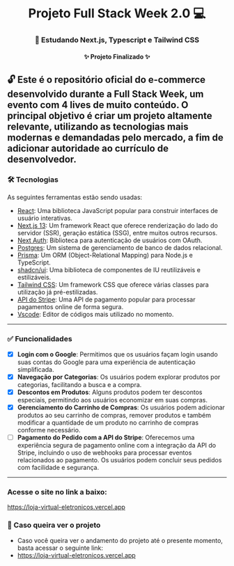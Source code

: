 <h1 align="center"> Projeto Full Stack Week 2.0 💻 </h1>

<h3 align="center"> 🥇 Estudando Next.js, Typescript e Tailwind CSS </h3>
           
<h4 align="center"> 
    ✨ Projeto Finalizado ✨

</h4>

## 🔓 Este é o repositório oficial do e-commerce desenvolvido durante a Full Stack Week, um evento com 4 lives de muito conteúdo. O principal objetivo é criar um projeto altamente relevante, utilizando as tecnologias mais modernas e demandadas pelo mercado, a fim de adicionar autoridade ao currículo de desenvolvedor.

### 🛠 Tecnologias

As seguintes ferramentas estão sendo usadas:

- [React](https://react.dev): Uma biblioteca JavaScript popular para construir interfaces de usuário interativas.
- [Next.js 13](https://nextjs.org/blog/next-13): Um framework React que oferece renderização do lado do servidor (SSR), geração estática (SSG), entre muitos outros recursos.
- [Next Auth](https://next-auth.js.org): Biblioteca para autenticação de usuários com OAuth.
- [Postgres](https://www.postgresql.org): Um sistema de gerenciamento de banco de dados relacional.
- [Prisma](https://www.prisma.io): Um ORM (Object-Relational Mapping) para Node.js e TypeScript.
- [shadcn/ui](https://ui.shadcn.com): Uma biblioteca de componentes de IU reutilizáveis e estilizáveis.
- [Tailwind CSS](https://tailwindcss.com): Um framework CSS que oferece várias classes para utilização já pré-estilizadas.
- [API do Stripe](): Uma API de pagamento popular para processar pagamentos online de forma segura.
- [Vscode](https://visualstudio.microsoft.com/pt-br/#vs-section): Editor de códigos mais utilizado no momento.

------

### ✅ Funcionalidades

- [x] **Login com o Google**: Permitimos que os usuários façam login usando suas contas do Google para uma experiência de autenticação simplificada.
- [x] **Navegação por Categorias**: Os usuários podem explorar produtos por categorias, facilitando a busca e a compra.
- [x] **Descontos em Produtos**: Alguns produtos podem ter descontos especiais, permitindo aos usuários economizar em suas compras.
- [x] **Gerenciamento do Carrinho de Compras**: Os usuários podem adicionar produtos ao seu carrinho de compras, remover produtos e também modificar a quantidade de um produto no carrinho de compras conforme necessário.
- [ ] **Pagamento do Pedido com a API do Stripe**: Oferecemos uma experiência segura de pagamento online com a integração da API do Stripe, incluindo o uso de webhooks para processar eventos relacionados ao pagamento. Os usuários podem concluir seus pedidos com facilidade e segurança.

------

### Acesse o site no link a baixo:

https://loja-virtual-eletronicos.vercel.app

### 🤝 Caso queira ver o projeto
- Caso você queira ver o andamento do projeto até o presente momento, basta acessar o seguinte link:
- https://loja-virtual-eletronicos.vercel.app
